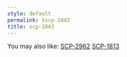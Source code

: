 ```yaml
---
style: default
permalink: Xscp-1043
title: scp-1043
---
```

You may also like:
[SCP-2962](http://scp-wiki.net/scp-2962)
[SCP-1813](http://scp-wiki.net/scp-1813)